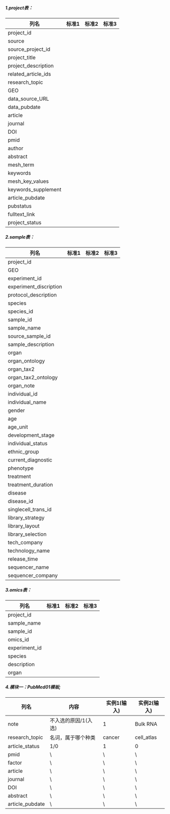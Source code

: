 ##### 1.project表：

| 列名                | 标准1 | 标准2 | 标准3 |
| ------------------- | ----- | ----- | ----- |
| project_id          |       |       |       |
| source              |       |       |       |
| source_project_id   |       |       |       |
| project_title       |       |       |       |
| project_description |       |       |       |
| related_article_ids |       |       |       |
| research_topic      |       |       |       |
| GEO                 |       |       |       |
| data_source_URL     |       |       |       |
| data_pubdate        |       |       |       |
| article             |       |       |       |
| journal             |       |       |       |
| DOI                 |       |       |       |
| pmid                |       |       |       |
| author              |       |       |       |
| abstract            |       |       |       |
| mesh_term           |       |       |       |
| keywords            |       |       |       |
| mesh_key_values     |       |       |       |
| keywords_supplement |       |       |       |
| article_pubdate     |       |       |       |
| pubstatus           |       |       |       |
| fulltext_link       |       |       |       |
| project_status      |       |       |       |

##### 2.sample表：

| 列名                   | 标准1 | 标准2 | 标准3 |
| ---------------------- | ----- | ----- | ----- |
| project_id             |       |       |       |
| GEO                    |       |       |       |
| experiment_id          |       |       |       |
| experiment_discription |       |       |       |
| protocol_description   |       |       |       |
| species                |       |       |       |
| species_id             |       |       |       |
| sample_id              |       |       |       |
| sample_name            |       |       |       |
| source_sample_id       |       |       |       |
| sample_description     |       |       |       |
| organ                  |       |       |       |
| organ_ontology         |       |       |       |
| organ_tax2             |       |       |       |
| organ_tax2_ontology    |       |       |       |
| organ_note             |       |       |       |
| individual_id          |       |       |       |
| individual_name        |       |       |       |
| gender                 |       |       |       |
| age                    |       |       |       |
| age_unit               |       |       |       |
| development_stage      |       |       |       |
| individual_status      |       |       |       |
| ethnic_group           |       |       |       |
| current_diagnostic     |       |       |       |
| phenotype              |       |       |       |
| treatment              |       |       |       |
| treatment_duration     |       |       |       |
| disease                |       |       |       |
| disease_id             |       |       |       |
| singlecell_trans_id    |       |       |       |
| library_strategy       |       |       |       |
| library_layout         |       |       |       |
| library_selection      |       |       |       |
| tech_company           |       |       |       |
| technology_name        |       |       |       |
| release_time           |       |       |       |
| sequencer_name         |       |       |       |
| sequencer_company      |       |       |       |

##### 3.omics表：

| 列名          | 标准1 | 标准2 | 标准3 |
| ------------- | ----- | ----- | ----- |
| project_id    |       |       |       |
| sample_name   |       |       |       |
| sample_id     |       |       |       |
| omics_id      |       |       |       |
| experiment_id |       |       |       |
| species       |       |       |       |
| description   |       |       |       |
| organ         |       |       |       |

##### 4.模块一：PubMed01模板;

| 列名            | 内容                 | 实例1(输入) | 实例2(输入) |
| --------------- | -------------------- | ----------- | ----------- |
| note            | 不入选的原因/1(入选) | 1           | Bulk RNA    |
| research_topic  | 名词，属于哪个种类   | cancer      | cell_atlas  |
| article_status  | 1/0                  | 1           | 0           |
| pmid            | \                    | \           | \           |
| factor          | \                    | \           | \           |
| article         | \                    | \           | \           |
| journal         | \                    | \           | \           |
| DOI             | \                    | \           | \           |
| abstract        | \                    | \\          | \           |
| article_pubdate | \                    | \           | \           |

